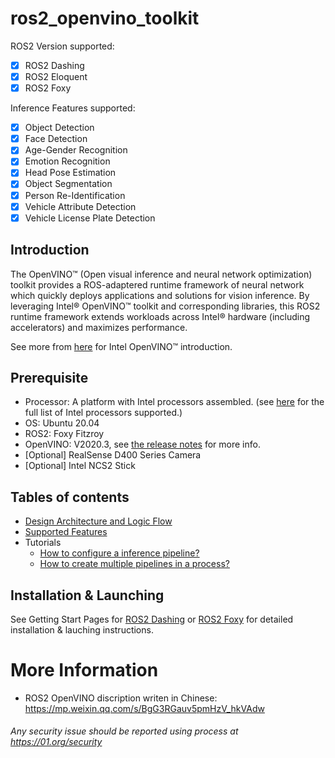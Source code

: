 # ros2_openvino_toolkit

ROS2 Version supported:

* [x] ROS2 Dashing
* [x] ROS2 Eloquent
* [x] ROS2 Foxy

Inference Features supported:

* [x] Object Detection
* [x] Face Detection
* [x] Age-Gender Recognition
* [x] Emotion Recognition
* [x] Head Pose Estimation
* [x] Object Segmentation
* [x] Person Re-Identification
* [x] Vehicle Attribute Detection
* [x] Vehicle License Plate Detection

## Introduction

The OpenVINO™ (Open visual inference and neural network optimization) toolkit provides a ROS-adaptered runtime framework of neural network which quickly deploys applications and solutions for vision inference. By leveraging Intel® OpenVINO™ toolkit and corresponding libraries, this ROS2 runtime framework extends  workloads across Intel® hardware (including accelerators) and maximizes performance.

See more from [here](https://github.com/openvinotoolkit/openvino) for Intel OpenVINO™ introduction.

## Prerequisite

* Processor: A platform with Intel processors assembled. (see [here](https://software.intel.com/content/www/us/en/develop/articles/openvino-2020-3-lts-relnotes.html) for the full list of Intel processors supported.)
* OS: Ubuntu 20.04
* ROS2: Foxy Fitzroy
* OpenVINO: V2020.3, see [the release notes](https://software.intel.com/content/www/us/en/develop/articles/openvino-2020-3-lts-relnotes.html) for more info.
* [Optional] RealSense D400 Series Camera
* [Optional] Intel NCS2 Stick
## Tables of contents
* [Design Architecture and Logic Flow](./doc/tables_of_contents/Design_Architecture_and_logic_flow.md)
* [Supported Features](./doc/tables_of_contents/supported_features/Supported_features.md)
* Tutorials
  - [How to configure a inference pipeline?](./doc/tables_of_contents/tutorials/configuration_file_customization.md)
  - [How to create multiple pipelines in a process?](./doc/tables_of_contents/tutorials/Multiple_Pipelines.md)

## Installation & Launching
See Getting Start Pages for [ROS2 Dashing](./doc/getting_started_with_Dashing.md) or [ROS2 Foxy](./doc/getting_started_with_Foxy_Ubuntu20.04.md) for detailed installation & lauching instructions.

# More Information
* ROS2 OpenVINO discription writen in Chinese: https://mp.weixin.qq.com/s/BgG3RGauv5pmHzV_hkVAdw 

###### *Any security issue should be reported using process at https://01.org/security*

